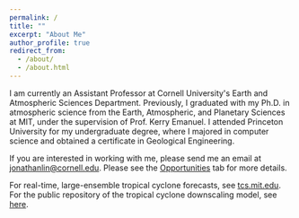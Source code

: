 ```yaml
---
permalink: /
title: ""
excerpt: "About Me"
author_profile: true
redirect_from: 
  - /about/
  - /about.html
---
```


I am currently an Assistant Professor at Cornell University's Earth and Atmospheric Sciences Department. Previously, I graduated with my Ph.D. in atmospheric science from the Earth, Atmospheric, and Planetary Sciences at MIT, under the supervision of Prof. Kerry Emanuel. I attended Princeton University for my undergraduate degree, where I majored in computer science and obtained a certificate in Geological Engineering.

If you are interested in working with me, please send me an email at [jonathanlin@cornell.edu](mailto:jonathanlin@cornell.edu). Please see the [Opportunities](/opportunities) tab for more details.

For real-time, large-ensemble tropical cyclone forecasts, see [tcs.mit.edu](http://tcs.mit.edu).
For the public repository of the tropical cyclone downscaling model, see [here](https://github.com/linjonathan/tropical_cyclone_risk).